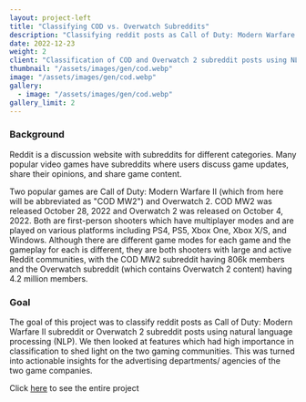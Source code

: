 ```yaml
---
layout: project-left
title: "Classifying COD vs. Overwatch Subreddits"
description: "Classifying reddit posts as Call of Duty: Modern Warfare II subreddit or Overwatch 2 subreddit posts using natural language processing (NLP)"
date: 2022-12-23
weight: 2
client: "Classification of COD and Overwatch 2 subreddit posts using NLP to create insights on the two gaming communities"
thumbnail: "/assets/images/gen/cod.webp"
image: "/assets/images/gen/cod.webp"
gallery:
  - image: "/assets/images/gen/cod.webp"
gallery_limit: 2
---
```


### Background

Reddit is a discussion website with subreddits for different categories. Many popular video games have subreddits where users discuss game updates, share their opinions, and share game content.

Two popular games are Call of Duty: Modern Warfare II (which from here will be abbreviated as "COD MW2") and Overwatch 2. COD MW2 was released October 28, 2022 and Overwatch 2 was released on October 4, 2022. Both are first-person shooters which have multiplayer modes and are played on various platforms including PS4, PS5, Xbox One, Xbox X/S, and Windows. Although there are different game modes for each game and the gameplay for each is different, they are both shooters with large and active Reddit communities, with the COD MW2 subreddit having 806k members and the Overwatch subreddit (which contains Overwatch 2 content) having 4.2 million members.

### Goal

The goal of this project was to classify reddit posts as Call of Duty: Modern Warfare II subreddit or Overwatch 2 subreddit posts using natural language processing (NLP). We then looked at features which had high importance in classification to shed light on the two gaming communities. This was turned into actionable insights for the advertising departments/ agencies of the two game companies.

Click <a href="https://github.com/rstopa901/subreddit_classification">here</a> to see the entire project